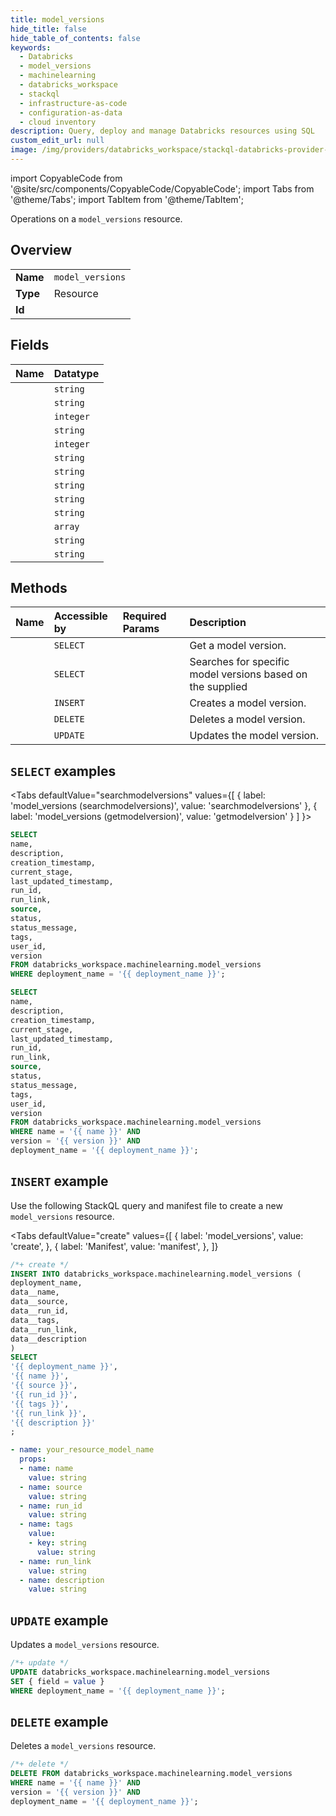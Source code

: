 ```yaml
---
title: model_versions
hide_title: false
hide_table_of_contents: false
keywords:
  - Databricks
  - model_versions
  - machinelearning
  - databricks_workspace
  - stackql
  - infrastructure-as-code
  - configuration-as-data
  - cloud inventory
description: Query, deploy and manage Databricks resources using SQL
custom_edit_url: null
image: /img/providers/databricks_workspace/stackql-databricks-provider-featured-image.png
---
```


import CopyableCode from '@site/src/components/CopyableCode/CopyableCode';
import Tabs from '@theme/Tabs';
import TabItem from '@theme/TabItem';

Operations on a <code>model_versions</code> resource.  

## Overview
<table><tbody>
<tr><td><b>Name</b></td><td><code>model_versions</code></td></tr>
<tr><td><b>Type</b></td><td>Resource</td></tr>
<tr><td><b>Id</b></td><td><CopyableCode code="databricks_workspace.machinelearning.model_versions" /></td></tr>
</tbody></table>

## Fields
| Name | Datatype |
|:-----|:---------|
| <CopyableCode code="name" /> | `string` |
| <CopyableCode code="description" /> | `string` |
| <CopyableCode code="creation_timestamp" /> | `integer` |
| <CopyableCode code="current_stage" /> | `string` |
| <CopyableCode code="last_updated_timestamp" /> | `integer` |
| <CopyableCode code="run_id" /> | `string` |
| <CopyableCode code="run_link" /> | `string` |
| <CopyableCode code="source" /> | `string` |
| <CopyableCode code="status" /> | `string` |
| <CopyableCode code="status_message" /> | `string` |
| <CopyableCode code="tags" /> | `array` |
| <CopyableCode code="user_id" /> | `string` |
| <CopyableCode code="version" /> | `string` |

## Methods
| Name | Accessible by | Required Params | Description |
|:-----|:--------------|:----------------|:------------|
| <CopyableCode code="getmodelversion" /> | `SELECT` | <CopyableCode code="name, version, deployment_name" /> | Get a model version. |
| <CopyableCode code="searchmodelversions" /> | `SELECT` | <CopyableCode code="deployment_name" /> | Searches for specific model versions based on the supplied |
| <CopyableCode code="createmodelversion" /> | `INSERT` | <CopyableCode code="deployment_name" /> | Creates a model version. |
| <CopyableCode code="deletemodelversion" /> | `DELETE` | <CopyableCode code="name, version, deployment_name" /> | Deletes a model version. |
| <CopyableCode code="updatemodelversion" /> | `UPDATE` | <CopyableCode code="deployment_name" /> | Updates the model version. |

## `SELECT` examples

<Tabs
    defaultValue="searchmodelversions"
    values={[
        { label: 'model_versions (searchmodelversions)', value: 'searchmodelversions' },
        { label: 'model_versions (getmodelversion)', value: 'getmodelversion' }
    ]
}>
<TabItem value="searchmodelversions">

```sql
SELECT
name,
description,
creation_timestamp,
current_stage,
last_updated_timestamp,
run_id,
run_link,
source,
status,
status_message,
tags,
user_id,
version
FROM databricks_workspace.machinelearning.model_versions
WHERE deployment_name = '{{ deployment_name }}';
```

</TabItem>
<TabItem value="getmodelversion">

```sql
SELECT
name,
description,
creation_timestamp,
current_stage,
last_updated_timestamp,
run_id,
run_link,
source,
status,
status_message,
tags,
user_id,
version
FROM databricks_workspace.machinelearning.model_versions
WHERE name = '{{ name }}' AND
version = '{{ version }}' AND
deployment_name = '{{ deployment_name }}';
```

</TabItem>
</Tabs>

## `INSERT` example

Use the following StackQL query and manifest file to create a new <code>model_versions</code> resource.

<Tabs
    defaultValue="create"
    values={[
        { label: 'model_versions', value: 'create', },
        { label: 'Manifest', value: 'manifest', },
    ]}
>
<TabItem value="create">

```sql
/*+ create */
INSERT INTO databricks_workspace.machinelearning.model_versions (
deployment_name,
data__name,
data__source,
data__run_id,
data__tags,
data__run_link,
data__description
)
SELECT 
'{{ deployment_name }}',
'{{ name }}',
'{{ source }}',
'{{ run_id }}',
'{{ tags }}',
'{{ run_link }}',
'{{ description }}'
;
```

</TabItem>
<TabItem value="manifest">

```yaml
- name: your_resource_model_name
  props:
  - name: name
    value: string
  - name: source
    value: string
  - name: run_id
    value: string
  - name: tags
    value:
    - key: string
      value: string
  - name: run_link
    value: string
  - name: description
    value: string

```

</TabItem>
</Tabs>

## `UPDATE` example

Updates a <code>model_versions</code> resource.

```sql
/*+ update */
UPDATE databricks_workspace.machinelearning.model_versions
SET { field = value }
WHERE deployment_name = '{{ deployment_name }}';
```

## `DELETE` example

Deletes a <code>model_versions</code> resource.

```sql
/*+ delete */
DELETE FROM databricks_workspace.machinelearning.model_versions
WHERE name = '{{ name }}' AND
version = '{{ version }}' AND
deployment_name = '{{ deployment_name }}';
```
